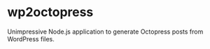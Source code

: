 wp2octopress
============

Unimpressive Node.js application to generate Octopress posts from WordPress files.